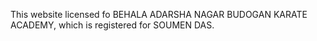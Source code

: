 This website licensed fo BEHALA ADARSHA NAGAR BUDOGAN KARATE ACADEMY, which is registered for SOUMEN DAS.
